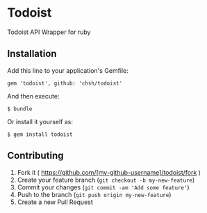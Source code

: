 # Todoist

Todoist API Wrapper for ruby

## Installation

Add this line to your application's Gemfile:

    gem 'todoist', github: 'chsh/todoist'

And then execute:

    $ bundle

Or install it yourself as:

    $ gem install todoist

## Contributing

1. Fork it ( https://github.com/[my-github-username]/todoist/fork )
2. Create your feature branch (`git checkout -b my-new-feature`)
3. Commit your changes (`git commit -am 'Add some feature'`)
4. Push to the branch (`git push origin my-new-feature`)
5. Create a new Pull Request
